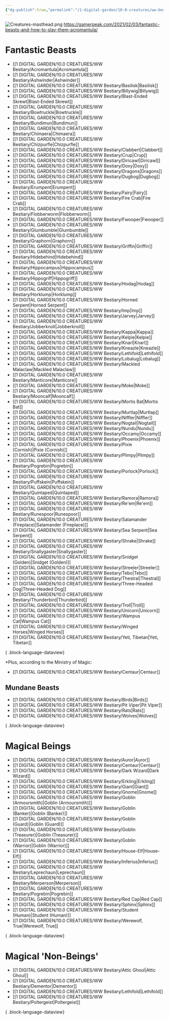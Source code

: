 ```yaml
---
{"dg-publish":true,"permalink":"/1-digital-garden/10-0-creatures/ww-bestiary/10-0-1-magical-creatures-overview/","tags":["#MOC"],"dgShowToc":"true"}
---
```


![Creatures-masthead.png](/img/user/1%20DIGITAL%20GARDEN/Images%20&%20Banners/Creatures-masthead.png)
https://gamerpeak.com/2021/02/03/fantastic-beasts-and-how-to-slay-them-acromantula/

# Fantastic Beasts

- [[1 DIGITAL GARDEN/10.0 CREATURES/WW Bestiary/Acromantula\|Acromantula]]
- [[1 DIGITAL GARDEN/10.0 CREATURES/WW Bestiary/Ashwinder\|Ashwinder]]
- [[1 DIGITAL GARDEN/10.0 CREATURES/WW Bestiary/Basilisk\|Basilisk]]
- [[1 DIGITAL GARDEN/10.0 CREATURES/WW Bestiary/Billywig\|Billywig]]
- [[1 DIGITAL GARDEN/10.0 CREATURES/WW Bestiary/Blast-Ended Skrewt\|Blast-Ended Skrewt]]
- [[1 DIGITAL GARDEN/10.0 CREATURES/WW Bestiary/Bowtruckle\|Bowtruckle]]
- [[1 DIGITAL GARDEN/10.0 CREATURES/WW Bestiary/Bundimun\|Bundimun]]
- [[1 DIGITAL GARDEN/10.0 CREATURES/WW Bestiary/Chimaera\|Chimaera]]
- [[1 DIGITAL GARDEN/10.0 CREATURES/WW Bestiary/Chizpurfle\|Chizpurfle]]
- [[1 DIGITAL GARDEN/10.0 CREATURES/WW Bestiary/Clabbert\|Clabbert]]
- [[1 DIGITAL GARDEN/10.0 CREATURES/WW Bestiary/Crup\|Crup]]
- [[1 DIGITAL GARDEN/10.0 CREATURES/WW Bestiary/Diricawl\|Diricawl]]
- [[1 DIGITAL GARDEN/10.0 CREATURES/WW Bestiary/Doxy\|Doxy]]
- [[1 DIGITAL GARDEN/10.0 CREATURES/WW Bestiary/Dragons\|Dragons]]
- [[1 DIGITAL GARDEN/10.0 CREATURES/WW Bestiary/Dugbog\|Dugbog]]
- [[1 DIGITAL GARDEN/10.0 CREATURES/WW Bestiary/Erumpent\|Erumpent]]
- [[1 DIGITAL GARDEN/10.0 CREATURES/WW Bestiary/Fairy\|Fairy]]
- [[1 DIGITAL GARDEN/10.0 CREATURES/WW Bestiary/Fire Crab\|Fire Crab]]
- [[1 DIGITAL GARDEN/10.0 CREATURES/WW Bestiary/Flobberworm\|Flobberworm]]
- [[1 DIGITAL GARDEN/10.0 CREATURES/WW Bestiary/Fwooper\|Fwooper]]
- [[1 DIGITAL GARDEN/10.0 CREATURES/WW Bestiary/Glumbumble\|Glumbumble]]
- [[1 DIGITAL GARDEN/10.0 CREATURES/WW Bestiary/Graphorn\|Graphorn]]
- [[1 DIGITAL GARDEN/10.0 CREATURES/WW Bestiary/Griffin\|Griffin]]
- [[1 DIGITAL GARDEN/10.0 CREATURES/WW Bestiary/Hidebehind\|Hidebehind]]
- [[1 DIGITAL GARDEN/10.0 CREATURES/WW Bestiary/Hippocampus\|Hippocampus]]
- [[1 DIGITAL GARDEN/10.0 CREATURES/WW Bestiary/Hippogriff\|Hippogriff]]
- [[1 DIGITAL GARDEN/10.0 CREATURES/WW Bestiary/Hodag\|Hodag]]
- [[1 DIGITAL GARDEN/10.0 CREATURES/WW Bestiary/Horklump\|Horklump]]
- [[1 DIGITAL GARDEN/10.0 CREATURES/WW Bestiary/Horned Serpent\|Horned Serpent]]
- [[1 DIGITAL GARDEN/10.0 CREATURES/WW Bestiary/Imp\|Imp]]
- [[1 DIGITAL GARDEN/10.0 CREATURES/WW Bestiary/Jarvey\|Jarvey]]
- [[1 DIGITAL GARDEN/10.0 CREATURES/WW Bestiary/Jobberknoll\|Jobberknoll]]
- [[1 DIGITAL GARDEN/10.0 CREATURES/WW Bestiary/Kappa\|Kappa]]
- [[1 DIGITAL GARDEN/10.0 CREATURES/WW Bestiary/Kelpie\|Kelpie]]
- [[1 DIGITAL GARDEN/10.0 CREATURES/WW Bestiary/Knarl\|Knarl]]
- [[1 DIGITAL GARDEN/10.0 CREATURES/WW Bestiary/Kneazle\|Kneazle]]
- [[1 DIGITAL GARDEN/10.0 CREATURES/WW Bestiary/Lethifold\|Lethifold]]
- [[1 DIGITAL GARDEN/10.0 CREATURES/WW Bestiary/Lobalug\|Lobalug]]
- [[1 DIGITAL GARDEN/10.0 CREATURES/WW Bestiary/Mackled Malaclaw\|Mackled Malaclaw]]
- [[1 DIGITAL GARDEN/10.0 CREATURES/WW Bestiary/Manticore\|Manticore]]
- [[1 DIGITAL GARDEN/10.0 CREATURES/WW Bestiary/Moke\|Moke]]
- [[1 DIGITAL GARDEN/10.0 CREATURES/WW Bestiary/Mooncalf\|Mooncalf]]
- [[1 DIGITAL GARDEN/10.0 CREATURES/WW Bestiary/Mortis Bat\|Mortis Bat]]
- [[1 DIGITAL GARDEN/10.0 CREATURES/WW Bestiary/Murtlap\|Murtlap]]
- [[1 DIGITAL GARDEN/10.0 CREATURES/WW Bestiary/Niffler\|Niffler]]
- [[1 DIGITAL GARDEN/10.0 CREATURES/WW Bestiary/Nogtail\|Nogtail]]
- [[1 DIGITAL GARDEN/10.0 CREATURES/WW Bestiary/Nundu\|Nundu]]
- [[1 DIGITAL GARDEN/10.0 CREATURES/WW Bestiary/Occamy\|Occamy]]
- [[1 DIGITAL GARDEN/10.0 CREATURES/WW Bestiary/Phoenix\|Phoenix]]
- [[1 DIGITAL GARDEN/10.0 CREATURES/WW Bestiary/Pixie (Cornish)\|Pixie (Cornish)]]
- [[1 DIGITAL GARDEN/10.0 CREATURES/WW Bestiary/Plimpy\|Plimpy]]
- [[1 DIGITAL GARDEN/10.0 CREATURES/WW Bestiary/Pogrebin\|Pogrebin]]
- [[1 DIGITAL GARDEN/10.0 CREATURES/WW Bestiary/Porlock\|Porlock]]
- [[1 DIGITAL GARDEN/10.0 CREATURES/WW Bestiary/Puffskein\|Puffskein]]
- [[1 DIGITAL GARDEN/10.0 CREATURES/WW Bestiary/Quintaped\|Quintaped]]
- [[1 DIGITAL GARDEN/10.0 CREATURES/WW Bestiary/Ramora\|Ramora]]
- [[1 DIGITAL GARDEN/10.0 CREATURES/WW Bestiary/Re'em\|Re'em]]
- [[1 DIGITAL GARDEN/10.0 CREATURES/WW Bestiary/Runespoor\|Runespoor]]
- [[1 DIGITAL GARDEN/10.0 CREATURES/WW Bestiary/Salamander (Fireplace)\|Salamander (Fireplace)]]
- [[1 DIGITAL GARDEN/10.0 CREATURES/WW Bestiary/Sea Serpent\|Sea Serpent]]
- [[1 DIGITAL GARDEN/10.0 CREATURES/WW Bestiary/Shrake\|Shrake]]
- [[1 DIGITAL GARDEN/10.0 CREATURES/WW Bestiary/Snallygaster\|Snallygaster]]
- [[1 DIGITAL GARDEN/10.0 CREATURES/WW Bestiary/Snidget (Golden)\|Snidget (Golden)]]
- [[1 DIGITAL GARDEN/10.0 CREATURES/WW Bestiary/Streeler\|Streeler]]
- [[1 DIGITAL GARDEN/10.0 CREATURES/WW Bestiary/Tebo\|Tebo]]
- [[1 DIGITAL GARDEN/10.0 CREATURES/WW Bestiary/Thestral\|Thestral]]
- [[1 DIGITAL GARDEN/10.0 CREATURES/WW Bestiary/Three-Headed Dog\|Three-Headed Dog]]
- [[1 DIGITAL GARDEN/10.0 CREATURES/WW Bestiary/Thunderbird\|Thunderbird]]
- [[1 DIGITAL GARDEN/10.0 CREATURES/WW Bestiary/Troll\|Troll]]
- [[1 DIGITAL GARDEN/10.0 CREATURES/WW Bestiary/Unicorn\|Unicorn]]
- [[1 DIGITAL GARDEN/10.0 CREATURES/WW Bestiary/Wampus Cat\|Wampus Cat]]
- [[1 DIGITAL GARDEN/10.0 CREATURES/WW Bestiary/Winged Horses\|Winged Horses]]
- [[1 DIGITAL GARDEN/10.0 CREATURES/WW Bestiary/Yeti, Tibetan\|Yeti, Tibetan]]

{ .block-language-dataview}

*Plus, according to the Ministry of Magic: 
- [[1 DIGITAL GARDEN/10.0 CREATURES/WW Bestiary/Centaur\|Centaur]]

## Mundane Beasts

- [[1 DIGITAL GARDEN/10.0 CREATURES/WW Bestiary/Birds\|Birds]]
- [[1 DIGITAL GARDEN/10.0 CREATURES/WW Bestiary/Pit Viper\|Pit Viper]]
- [[1 DIGITAL GARDEN/10.0 CREATURES/WW Bestiary/Rats\|Rats]]
- [[1 DIGITAL GARDEN/10.0 CREATURES/WW Bestiary/Wolves\|Wolves]]

{ .block-language-dataview}

# Magical Beings

- [[1 DIGITAL GARDEN/10.0 CREATURES/WW Bestiary/Auror\|Auror]]
- [[1 DIGITAL GARDEN/10.0 CREATURES/WW Bestiary/Centaur\|Centaur]]
- [[1 DIGITAL GARDEN/10.0 CREATURES/WW Bestiary/Dark Wizard\|Dark Wizard]]
- [[1 DIGITAL GARDEN/10.0 CREATURES/WW Bestiary/Erkling\|Erkling]]
- [[1 DIGITAL GARDEN/10.0 CREATURES/WW Bestiary/Giant\|Giant]]
- [[1 DIGITAL GARDEN/10.0 CREATURES/WW Bestiary/Gnome\|Gnome]]
- [[1 DIGITAL GARDEN/10.0 CREATURES/WW Bestiary/Goblin (Armoursmith)\|Goblin (Armoursmith)]]
- [[1 DIGITAL GARDEN/10.0 CREATURES/WW Bestiary/Goblin (Banker)\|Goblin (Banker)]]
- [[1 DIGITAL GARDEN/10.0 CREATURES/WW Bestiary/Goblin (Guard)\|Goblin (Guard)]]
- [[1 DIGITAL GARDEN/10.0 CREATURES/WW Bestiary/Goblin (Treasurer)\|Goblin (Treasurer)]]
- [[1 DIGITAL GARDEN/10.0 CREATURES/WW Bestiary/Goblin (Warrior)\|Goblin (Warrior)]]
- [[1 DIGITAL GARDEN/10.0 CREATURES/WW Bestiary/House-Elf\|House-Elf]]
- [[1 DIGITAL GARDEN/10.0 CREATURES/WW Bestiary/Inferius\|Inferius]]
- [[1 DIGITAL GARDEN/10.0 CREATURES/WW Bestiary/Leprechaun\|Leprechaun]]
- [[1 DIGITAL GARDEN/10.0 CREATURES/WW Bestiary/Merperson\|Merperson]]
- [[1 DIGITAL GARDEN/10.0 CREATURES/WW Bestiary/Pogrebin\|Pogrebin]]
- [[1 DIGITAL GARDEN/10.0 CREATURES/WW Bestiary/Red Cap\|Red Cap]]
- [[1 DIGITAL GARDEN/10.0 CREATURES/WW Bestiary/Sphinx\|Sphinx]]
- [[1 DIGITAL GARDEN/10.0 CREATURES/WW Bestiary/Student (Human)\|Student (Human)]]
- [[1 DIGITAL GARDEN/10.0 CREATURES/WW Bestiary/Werewolf, True\|Werewolf, True]]

{ .block-language-dataview}

# Magical 'Non-Beings'

- [[1 DIGITAL GARDEN/10.0 CREATURES/WW Bestiary/Attic Ghoul\|Attic Ghoul]]
- [[1 DIGITAL GARDEN/10.0 CREATURES/WW Bestiary/Dementor\|Dementor]]
- [[1 DIGITAL GARDEN/10.0 CREATURES/WW Bestiary/Lethifold\|Lethifold]]
- [[1 DIGITAL GARDEN/10.0 CREATURES/WW Bestiary/Poltergeist\|Poltergeist]]

{ .block-language-dataview}

